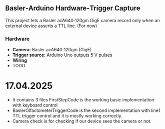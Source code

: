 
## Basler‑Arduino Hardware‑Trigger Capture

This project lets a Basler acA640‑120gm GigE camera record only when an
external device asserts a TTL line. (For now)

### Hardware
- **Camera:** Basler acA640‑120gm (GigE)
- **Trigger source:** Arduino Uno outputs 5 V pulses
- **Wiring**
- TODO

# 17.04.2025 
- It contains 3 files FirstStepCode is the working basic implementation with keyboard control
- BaslerOlfactometerTriggerCode is the second implementation with line1 TTL trigger control and it is mostly working correctly.
- Camera check is for checking if our device sees the camera or not.

